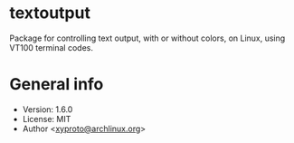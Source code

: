 # textoutput

Package for controlling text output, with or without colors, on Linux, using VT100 terminal codes.

# General info

* Version: 1.6.0
* License: MIT
* Author &lt;xyproto@archlinux.org&gt;
